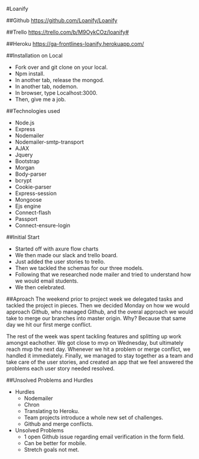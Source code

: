 #Loanify

##Github
https://github.com/Loanify/Loanify

##Trello
https://trello.com/b/M9OykCOz/loanify#

##Heroku
https://ga-frontlines-loanify.herokuapp.com/

##Installation on Local
* Fork over and git clone on your local.
* Npm install.
* In another tab, release the mongod.
* In another tab, nodemon.
* In browser, type Localhost:3000.
* Then, give me a job.

##Technologies used
* Node.js
* Express
* Nodemailer
* Nodemailer-smtp-transport
* AJAX
* Jquery
* Bootstrap
* Morgan
* Body-parser
* bcrypt
* Cookie-parser
* Express-session
* Mongoose
* Ejs engine
* Connect-flash
* Passport
* Connect-ensure-login

##Initial Start
* Started off with axure flow charts
* We then made our slack and trello board.
* Just added the user stories to trello.
* Then we tackled the schemas for our three models.
* Following that we researched node mailer and tried to understand
  how we would email students.
* We then celebrated.

##Aproach
The weekend prior to project week we delegated tasks and tackled the project in pieces.
Then we decided Monday on how we would approach Github, who managed Github, and the
overal approach we would take to merge our branches into master origin. Why? Because
that same day we hit our first merge conflict.

The rest of the week was spent tackling features and splitting up work amongst eachother.
We got close to mvp on Wednesday, but ultimately reach mvp the next day. Whenever we hit a problem
or merge conflict, we handled it immediately. Finally, we managed to stay together as a team and take care of the user stories, and created an app that we feel answered the problems
each user story needed resolved.

##Unsolved Problems and Hurdles
* Hurdles
    * Nodemailer
    * Chron
    * Translating to Heroku.
    * Team projects introduce a whole new set of challenges.
    * Github and merge conflicts.
* Unsolved Problems
    * 1 open Github issue regarding email verification in the form field. 
    * Can be better for mobile.
    * Stretch goals not met.

